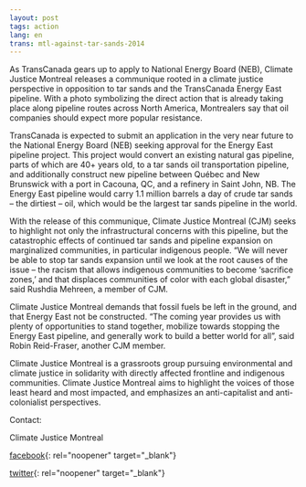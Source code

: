 ```yaml
---
layout: post
tags: action
lang: en
trans: mtl-against-tar-sands-2014
---
```



As TransCanada gears up to apply to National Energy Board (NEB), Climate Justice Montreal releases a communique rooted in a climate justice perspective in opposition to tar sands and the TransCanada Energy East pipeline. With a photo symbolizing the direct action that is already taking place along pipeline routes across North America, Montrealers say that oil companies should expect more popular resistance.

TransCanada is expected to submit an application in the very near future to the National Energy Board (NEB) seeking approval for the Energy East pipeline project. This project would convert an existing natural gas pipeline, parts of which are 40+ years old, to a tar sands oil transportation pipeline, and additionally construct new pipeline between Québec and New Brunswick with a port in Cacouna, QC, and a refinery in Saint John, NB. The Energy East pipeline would carry 1.1 million barrels a day of crude tar sands – the dirtiest – oil, which would be the largest tar sands pipeline in the world.

With the release of this communique, Climate Justice Montreal (CJM) seeks to highlight not only the infrastructural concerns with this pipeline, but the catastrophic effects of continued tar sands and pipeline expansion on marginalized communities, in particular indigenous people. “We will never be able to stop tar sands expansion until we look at the root causes of the issue – the racism that allows indigenous communities to become ‘sacrifice zones,’ and that displaces communities of color with each global disaster,” said Rushdia Mehreen, a member of CJM.

Climate Justice Montreal demands that fossil fuels be left in the ground, and that Energy East not be constructed. “The coming year provides us with plenty of opportunities to stand together, mobilize towards stopping the Energy East pipeline, and generally work to build a better world for all”, said Robin Reid-Fraser, another CJM member.

Climate Justice Montreal is a grassroots group pursuing environmental and climate justice in solidarity with directly affected frontline and indigenous communities. Climate Justice Montreal aims to highlight the voices of those least heard and most impacted, and emphasizes an anti-capitalist and anti-colonialist perspectives.

Contact:

Climate Justice Montreal

[facebook](https://www.facebook.com/ClimateJusticeMontreal){: rel="noopener" target="_blank"}

[twitter](https://twitter.com/CJ_Montreal){: rel="noopener" target="_blank"}
